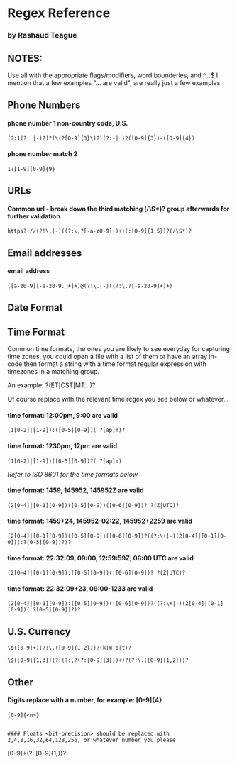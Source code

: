 # Regex Reference
### by Rashaud Teague

## NOTES:
Use all with the appropriate flags/modifiers, word bounderies, and ^...$
I mention that a few examples "... are valid", are really just a few examples

## Phone Numbers
#### phone number 1 non-country code, U.S.
```
(?:1(?: |-)?)?(\(?[0-9]{3}\)?)(?:-| )?([0-9]{3})-([0-9]{4})
```
#### phone number match 2
```
1?[1-9][0-9]{9}
```

## URLs
#### Common url - break down the third matching (/\S*)? group afterwards for further validation
```
https?://(?!\.|-)((?:\.?[-a-z0-9]+)+)(:[0-9]{1,5})?(/\S*)?
```

## Email addresses
#### email address
```
([a-z0-9][-a-z0-9._+]+)@(?!\.|-)((?:\.?[-a-z0-9]+)+)
```

## Date Format

## Time Format
Common time formats, the ones you are likely to see everyday for capturing time zones, you could open a file with a list of them or have an array in-code then format a string with a time format regular expression with timezones in a matching group.

An example:<timeregex> ?(ET|CST|MT...)?

Of course replace <timeregex> with the relevant time regex you see below or whatever...

#### time format: 12:00pm, 9:00 are valid
```
(1[0-2]|[1-9]):([0-5][0-9])( ?[ap]m)?
```
#### time format: 1230pm, 12pm are valid
```
(1[0-2]|[1-9])([0-5][0-9])?( ?[ap]m)
```
*Refer to ISO 8601 for the time formats below* 
#### time format: 1459, 145952, 145952Z are valid
```
(2[0-4]|[0-1][0-9])([0-5][0-9])([0-6][0-9])? ?(Z|UTC)?
```
#### time format: 1459+24, 145952-02:22, 145952+2259 are valid
```
(2[0-4]|[0-1][0-9])([0-5][0-9])([0-6][0-9])?((?:\+|-)(2[0-4]|[0-1][0-9])(:?[0-5][0-9])?)?
```
#### time format: 22:32:09, 09:00, 12:59:59Z, 06:00 UTC are valid
```
(2[0-4]|[0-1][0-9]):([0-5][0-9])(:[0-6][0-9])? ?(Z|UTC)?
```
#### time format: 22:32:09+23, 09:00-1233 are valid
```
(2[0-4]|[0-1][0-9]):([0-5][0-9])(:[0-6][0-9])?((?:\+|-)(2[0-4]|[0-1][0-9])(:?[0-5][0-9])?)?
```

## U.S. Currency
```
\$([0-9]+)(?:\.([0-9]{1,2}))?(k|m|b|t)?
```
```
\$([0-9]{1,3})(?:(?:,?(?:[0-9]{3}))+)?(?:\.([0-9]{1,2}))?
```

## Other

#### Digits replace <n> with a number, for example: [0-9]{4}
```
[0-9]{<n>}
``

#### Floats <bit-precision> should be replaced with 2,4,8,16,32,64,128,256, or whatever number you please
```
[0-9]+(?:\.[0-9]{1,<bit-precision>})?
```

